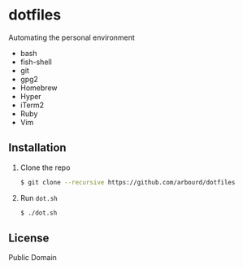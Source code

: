 # dotfiles

Automating the personal environment

* bash
* fish-shell
* git
* gpg2
* Homebrew
* Hyper
* iTerm2
* Ruby
* Vim

## Installation

  1. Clone the repo

      ```sh
      $ git clone --recursive https://github.com/arbourd/dotfiles
      ```

  1. Run `dot.sh`

      ```sh
      $ ./dot.sh
      ```

## License

Public Domain
